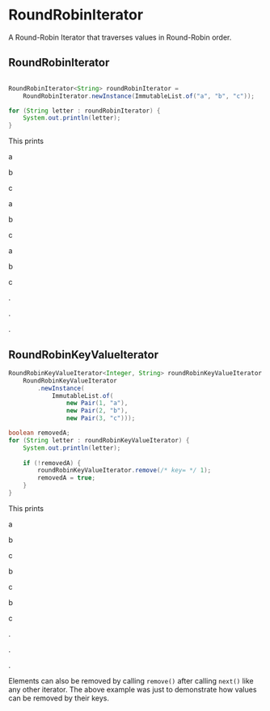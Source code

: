 # RoundRobinIterator
A Round-Robin Iterator that traverses values in Round-Robin order.

## RoundRobinIterator

```java

RoundRobinIterator<String> roundRobinIterator = 
    RoundRobinIterator.newInstance(ImmutableList.of("a", "b", "c"));

for (String letter : roundRobinIterator) {
    System.out.println(letter);
}

```

This prints

a

b

c

a

b

c

a

b

c

.

.

.

## RoundRobinKeyValueIterator

```java
RoundRobinKeyValueIterator<Integer, String> roundRobinKeyValueIterator = 
    RoundRobinKeyValueIterator
        .newInstance(
            ImmutableList.of(
                new Pair(1, "a"), 
                new Pair(2, "b"), 
                new Pair(3, "c")));

boolean removedA;
for (String letter : roundRobinKeyValueIterator) {
    System.out.println(letter);
    
    if (!removedA) {
        roundRobinKeyValueIterator.remove(/* key= */ 1);
        removedA = true;
    }
}

```

This prints

a

b

c

b

c

b

c

.

.

.

Elements can also be removed by calling `remove()` after calling `next()` like any other iterator. The above example was 
just to demonstrate how values can be removed by their keys.
